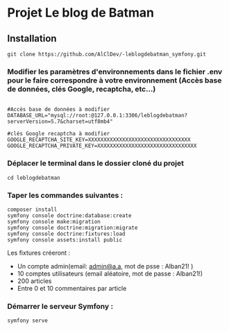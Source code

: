 # Projet Le blog de Batman

## Installation

```
git clone https://github.com/AlClDev/-leblogdebatman_symfony.git
```

### Modifier les paramètres d'environnements dans le fichier .env pour le faire correspondre à votre environnement (Accès base de données, clés Google, recaptcha, etc...)
```

#Accès base de données à modifier
DATABASE_URL="mysql://root:@127.0.0.1:3306/leblogdebatman?serverVersion=5.7&charset=utf8mb4"

#clés Google recaptcha à modifier
GOOGLE_RECAPTCHA_SITE_KEY=XXXXXXXXXXXXXXXXXXXXXXXXXXXXXXXXX
GOOGLE_RECAPTCHA_PRIVATE_KEY=XXXXXXXXXXXXXXXXXXXXXXXXXXXXXXXX
```

### Déplacer le terminal dans le dossier cloné du projet
```
cd leblogdebatman
```

### Taper les commandes suivantes :
```
composer install
symfony console doctrine:database:create
symfony console make:migration
symfony console doctrine:migration:migrate
symfony console doctrine:fixtures:load
symfony console assets:install public
```

Les fixtures créeront :
* Un compte admin(email: admin@a.a, mot de psse : Alban21! )
* 10 comptes utilisateurs (email aléatoire, mot de passe : Alban21!)
* 200  articles
* Entre 0 et 10 commentaires par article

### Démarrer le serveur Symfony :
```
symfony serve
```